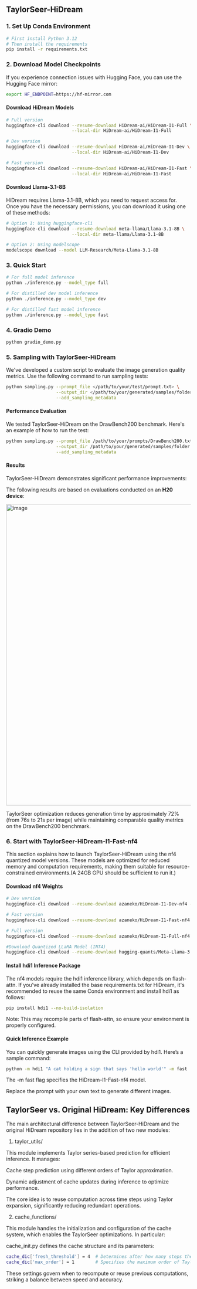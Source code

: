 ## TaylorSeer-HiDream

### 1. Set Up Conda Environment

```bash
# First install Python 3.12
# Then install the requirements
pip install -r requirements.txt
```

### 2. Download Model Checkpoints

If you experience connection issues with Hugging Face, you can use the Hugging Face mirror:

```bash
export HF_ENDPOINT=https://hf-mirror.com
```

#### Download HiDream Models

```bash
# Full version
huggingface-cli download --resume-download HiDream-ai/HiDream-I1-Full \
                         --local-dir HiDream-ai/HiDream-I1-Full

# Dev version
huggingface-cli download --resume-download HiDream-ai/HiDream-I1-Dev \
                         --local-dir HiDream-ai/HiDream-I1-Dev

# Fast version
huggingface-cli download --resume-download HiDream-ai/HiDream-I1-Fast \
                         --local-dir HiDream-ai/HiDream-I1-Fast
```

#### Download Llama-3.1-8B

HiDream requires Llama-3.1-8B, which you need to request access for. Once you have the necessary permissions, you can download it using one of these methods:

```bash
# Option 1: Using huggingface-cli
huggingface-cli download --resume-download meta-llama/Llama-3.1-8B \
                         --local-dir meta-llama/Llama-3.1-8B

# Option 2: Using modelscope
modelscope download --model LLM-Research/Meta-Llama-3.1-8B
```

### 3. Quick Start

```bash
# For full model inference
python ./inference.py --model_type full

# For distilled dev model inference
python ./inference.py --model_type dev

# For distilled fast model inference
python ./inference.py --model_type fast

```

### 4. Gradio Demo

```bash
python gradio_demo.py 
```

### 5. Sampling with TaylorSeer-HiDream

We've developed a custom script to evaluate the image generation quality metrics. Use the following command to run sampling tests:

```bash
python sampling.py --prompt_file </path/to/your/test/prompt.txt> \
                   --output_dir </path/to/your/generated/samples/folder> \
                   --add_sampling_metadata 
```

#### Performance Evaluation

We tested TaylorSeer-HiDream on the DrawBench200 benchmark. Here's an example of how to run the test:

```bash
python sampling.py --prompt_file /path/to/your/prompts/DrawBench200.txt \
                   --output_dir /path/to/your/generated/samples/folder \
                   --add_sampling_metadata
```

#### Results

TaylorSeer-HiDream demonstrates significant performance improvements:

The following results are based on evaluations conducted on an **H20 device**:

<img width="822" alt="image" src="https://github.com/user-attachments/assets/0bdac5d5-3c5d-40d6-af53-89e6b9239d47" />

TaylorSeer optimization reduces generation time by approximately 72% (from 76s to 21s per image) while maintaining comparable quality metrics on the DrawBench200 benchmark.

### 6. Start with TaylorSeer-HiDream-I1-Fast-nf4

This section explains how to launch TaylorSeer-HiDream using the nf4 quantized model versions. These models are optimized for reduced memory and computation requirements, making them suitable for resource-constrained environments.(A 24GB GPU should be sufficient to run it.)

#### Download nf4 Weights

```bash
# Dev version
huggingface-cli download --resume-download azaneko/HiDream-I1-Dev-nf4 --local-dir /root/autodl-tmp/pretrained_models/azaneko/HiDream-I1-Dev-nf4

# Fast version
huggingface-cli download --resume-download azaneko/HiDream-I1-Fast-nf4 --local-dir /root/autodl-tmp/pretrained_models/azaneko/HiDream-I1-Fast-nf4

# Full version
huggingface-cli download --resume-download azaneko/HiDream-I1-Full-nf4 --local-dir /root/autodl-tmp/pretrained_models/azaneko/HiDream-I1-Full-nf4

#Download Quantized LLaMA Model (INT4)
huggingface-cli download --resume-download hugging-quants/Meta-Llama-3.1-8B-Instruct-GPTQ-INT4 --local-dir /root/autodl-tmp/pretrained_models/hugging-quants/Meta-Llama-3.1-8B-Instruct-GPTQ-INT4
```

#### Install hdi1 Inference Package

The nf4 models require the hdi1 inference library, which depends on flash-attn. If you've already installed the base requirements.txt for HiDream, it's recommended to reuse the same Conda environment and install hdi1 as follows:

```bash
pip install hdi1 --no-build-isolation
```

Note: This may recompile parts of flash-attn, so ensure your environment is properly configured.

#### Quick Inference Example

You can quickly generate images using the CLI provided by hdi1. Here’s a sample command:

```bash
python -m hdi1 "A cat holding a sign that says 'hello world'" -m fast
```

The -m fast flag specifies the HiDream-I1-Fast-nf4 model.

Replace the prompt with your own text to generate different images.

## TaylorSeer vs. Original HiDream: Key Differences

The main architectural difference between TaylorSeer-HiDream and the original HiDream repository lies in the addition of two new modules:

1. taylor_utils/

This module implements Taylor series-based prediction for efficient inference. It manages:

Cache step prediction using different orders of Taylor approximation.

Dynamic adjustment of cache updates during inference to optimize performance.

The core idea is to reuse computation across time steps using Taylor expansion, significantly reducing redundant operations.

2. cache_functions/

This module handles the initialization and configuration of the cache system, which enables the TaylorSeer optimizations. In particular:

cache_init.py defines the cache structure and its parameters:

```bash
cache_dic['fresh_threshold'] = 4  # Determines after how many steps the cache should be refreshed
cache_dic['max_order'] = 1        # Specifies the maximum order of Taylor approximation used
```

These settings govern when to recompute or reuse previous computations, striking a balance between speed and accuracy.
